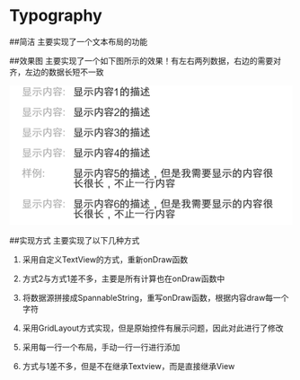 # Typography

##简洁
主要实现了一个文本布局的功能

##效果图
主要实现了一个如下图所示的效果！有左右两列数据，右边的需要对齐，左边的数据长短不一致

![效果图](https://github.com/FreeSunny/Typography/blob/master/app/src/main/res/drawable-xxhdpi/sample_picture.png)

##实现方式
主要实现了以下几种方式

1. 采用自定义TextView的方式，重新onDraw函数

2. 方式2与方式1差不多，主要是所有计算也在onDraw函数中

3. 将数据源拼接成SpannableString，重写onDraw函数，根据内容draw每一个字符

4. 采用GridLayout方式实现，但是原始控件有展示问题，因此对此进行了修改

5. 采用每一行一个布局，手动一行一行进行添加

6. 方式与1差不多，但是不在继承Textview，而是直接继承View
